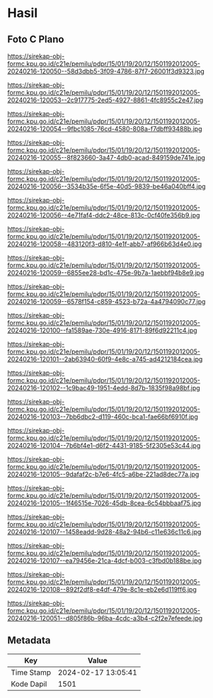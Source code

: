 # Hasil

## Foto C Plano

https://sirekap-obj-formc.kpu.go.id/c21e/pemilu/pdpr/15/01/19/20/12/1501192012005-20240216-120050--58d3dbb5-3f09-4786-87f7-26001f3d9323.jpg

https://sirekap-obj-formc.kpu.go.id/c21e/pemilu/pdpr/15/01/19/20/12/1501192012005-20240216-120053--2c917775-2ed5-4927-8861-4fc8955c2e47.jpg

https://sirekap-obj-formc.kpu.go.id/c21e/pemilu/pdpr/15/01/19/20/12/1501192012005-20240216-120054--9fbc1085-76cd-4580-808a-f7dbff93488b.jpg

https://sirekap-obj-formc.kpu.go.id/c21e/pemilu/pdpr/15/01/19/20/12/1501192012005-20240216-120055--8f823660-3a47-4db0-acad-849159de741e.jpg

https://sirekap-obj-formc.kpu.go.id/c21e/pemilu/pdpr/15/01/19/20/12/1501192012005-20240216-120056--3534b35e-6f5e-40d5-9839-be46a040bff4.jpg

https://sirekap-obj-formc.kpu.go.id/c21e/pemilu/pdpr/15/01/19/20/12/1501192012005-20240216-120056--4e71faf4-ddc2-48ce-813c-0cf40fe356b9.jpg

https://sirekap-obj-formc.kpu.go.id/c21e/pemilu/pdpr/15/01/19/20/12/1501192012005-20240216-120058--483120f3-d810-4e1f-abb7-af966b63d4e0.jpg

https://sirekap-obj-formc.kpu.go.id/c21e/pemilu/pdpr/15/01/19/20/12/1501192012005-20240216-120059--6855ee28-bd1c-475e-9b7a-1aebbf94b8e9.jpg

https://sirekap-obj-formc.kpu.go.id/c21e/pemilu/pdpr/15/01/19/20/12/1501192012005-20240216-120059--6578f154-c859-4523-b72a-4a4794090c77.jpg

https://sirekap-obj-formc.kpu.go.id/c21e/pemilu/pdpr/15/01/19/20/12/1501192012005-20240216-120100--fa1589ae-730e-4916-8171-89f6d92211c4.jpg

https://sirekap-obj-formc.kpu.go.id/c21e/pemilu/pdpr/15/01/19/20/12/1501192012005-20240216-120101--2ab63940-60f9-4e8c-a745-ad4212184cea.jpg

https://sirekap-obj-formc.kpu.go.id/c21e/pemilu/pdpr/15/01/19/20/12/1501192012005-20240216-120102--1c9bac49-1951-4edd-8d7b-1835f98a98bf.jpg

https://sirekap-obj-formc.kpu.go.id/c21e/pemilu/pdpr/15/01/19/20/12/1501192012005-20240216-120103--7bb6dbc2-d119-460c-bca1-fae66bf6910f.jpg

https://sirekap-obj-formc.kpu.go.id/c21e/pemilu/pdpr/15/01/19/20/12/1501192012005-20240216-120104--7b6bf4e1-d6f2-4431-9185-5f2305e53c44.jpg

https://sirekap-obj-formc.kpu.go.id/c21e/pemilu/pdpr/15/01/19/20/12/1501192012005-20240216-120105--9dafaf2c-b7e6-4fc5-a6be-221ad8dec77a.jpg

https://sirekap-obj-formc.kpu.go.id/c21e/pemilu/pdpr/15/01/19/20/12/1501192012005-20240216-120105--1f46515e-7026-45db-8cea-6c54bbbaaf75.jpg

https://sirekap-obj-formc.kpu.go.id/c21e/pemilu/pdpr/15/01/19/20/12/1501192012005-20240216-120107--1458eadd-9d28-48a2-94b6-c11e636c11c6.jpg

https://sirekap-obj-formc.kpu.go.id/c21e/pemilu/pdpr/15/01/19/20/12/1501192012005-20240216-120107--ea79456e-21ca-4dcf-b003-c3fbd0b188be.jpg

https://sirekap-obj-formc.kpu.go.id/c21e/pemilu/pdpr/15/01/19/20/12/1501192012005-20240216-120108--892f2df8-e4df-479e-8c1e-eb2e6d119ff6.jpg

https://sirekap-obj-formc.kpu.go.id/c21e/pemilu/pdpr/15/01/19/20/12/1501192012005-20240216-120051--d805f86b-96ba-4cdc-a3b4-c2f2e7efeede.jpg


## Metadata

| Key        | Value               |
| ---------- | ------------------- |
| Time Stamp | 2024-02-17 13:05:41 |
| Kode Dapil | 1501                |



